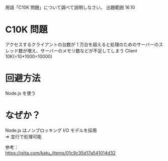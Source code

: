 用語「C10K 問題」について調べて説明しなさい。
出題範囲 16.10

# C10K 問題

アクセスするクライアントの台数が 1 万台を超えると処理のためのサーバーのスレッド数が増え、サーバーのメモリ数などが不足してしまう
Client 10K(=10\*1000=10000)

# 回避方法

Node.js を使う

# なぜか？

Node.js はノンブロッキング I/O モデルを採用  
⇒ 並行で処理可能

参考：  
https://qiita.com/katu_/items/01c9c35d17a541014d32
